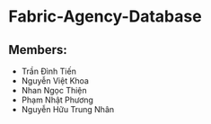 # Fabric-Agency-Database

## Members:
- Trần Đình Tiến
- Nguyễn Việt Khoa
- Nhan Ngọc Thiện
- Phạm Nhật Phương
- Nguyễn Hữu Trung Nhân
